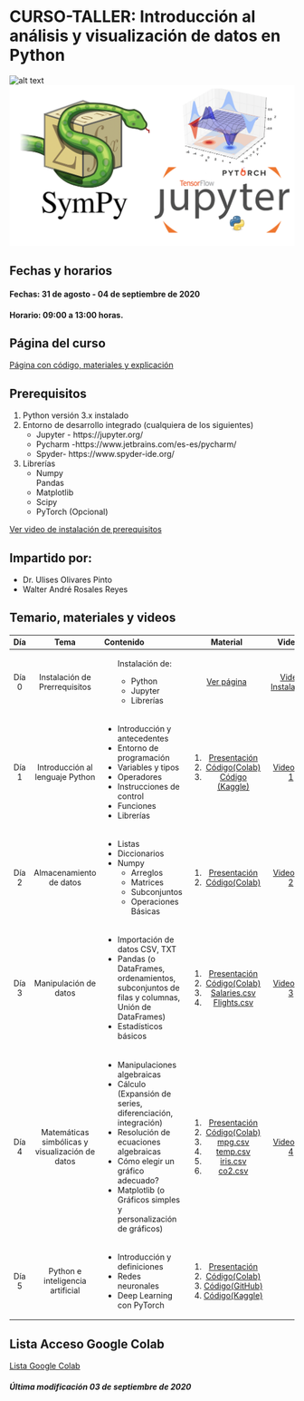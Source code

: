  # CURSO-TALLER: Introducción al análisis y visualización de datos en Python

![alt text](https://github.com/ulises1229/INTRO-R-ENESJ/blob/master/figs/header.png)
![alt text](figs/python.png)

## Fechas y horarios
#### Fechas: 31 de agosto - 04 de septiembre de 2020 
#### Horario: 09:00 a 13:00 horas.
## Página del curso
[Página con código, materiales y explicación](http://132.247.186.49/)

## Prerequisitos
<ol><li>Python versión 3.x instalado</li><li>Entorno de desarrollo integrado (cualquiera de los siguientes)<ul><li>Jupyter - https://jupyter.org/</li><li>Pycharm -https://www.jetbrains.com/es-es/pycharm/</li><li>Spyder- https://www.spyder-ide.org/</li></ul></li> <li>Librerías <ul><li>Numpy</li>Pandas<li>Matplotlib</li><li>Scipy</li><li>PyTorch (Opcional)</li></ul></li></ol>

[Ver video de instalación de prerequisitos](https://www.youtube.com/watch?v=1ETiwXo0lg4&feature=emb_title)

## Impartido por:
<ul>
  <li> Dr. Ulises Olivares Pinto</li>
  <li> Walter André Rosales Reyes</li>
</ul>

## Temario, materiales y videos

| Día        | Tema           | Contenido  |  Material   | Videos | 
| :-------------: |:-------------:|:-----| :-----:|:-----: |
| Día 0       | Instalación de Prerrequisitos | <ul>Instalación de:<ul><li>Python</li><li>Jupyter</li><li>Librerías</li><ul></ul> | [Ver página](http://132.247.186.49/) | [Video Instalación](https://www.youtube.com/watch?v=1ETiwXo0lg4&feature=emb_title)|
| Día 1      | Introducción al lenguaje Python| <ul> <li> Introducción y antecedentes</li> <li> Entorno de programación</li> <li> Variables y tipos</li> <li>Operadores</li> <li>Instrucciones de control</li> <li>Funciones</li> <li>Librerías</li>  </ul>|  <ol><li> [Presentación](pdf/dia1.pdf)</li> <li>[Código(Colab)](code/día1.ipynb)</li><li>[Código (Kaggle)](https://www.kaggle.com/walt22r/proyectointeligenciasanitaria?select=COVID19MEXICO)</li> </ol> | [Video Día 1](https://youtu.be/DpYoRBKDXts)|
| Día 2      |  Almacenamiento de datos | <ul> <li> Listas </li>   <li> Diccionarios </li> <li> Numpy <ul><li>Arreglos</li><li>Matrices</li><li>Subconjuntos</li><li>Operaciones Básicas</li></ul> </ul> |  <ol><li>[Presentación](pdf/dia2.pdf)</li> <li>[Código(Colab)](code/día2.ipynb)</li></ol>| [Video Día 2](https://youtu.be/gQL5qNcYkc0)|
| Día 3      | Manipulación de datos | <ul> <li> Importación de datos CSV, TXT </li> <li> Pandas (o	DataFrames, ordenamientos, subconjuntos de filas y columnas, Unión de DataFrames)</li> <li>Estadísticos básicos </li></ul>  |  <ol><li>[Presentación](pdf/dia3.pdf)</li> <li>[Código(Colab)](code/día3.ipynb)</li><li>[Salaries.csv](data/salaries.csv)</li><li>[Flights.csv](data/flights.csv)</li></ol>  | [Video Día 3](https://youtu.be/_uobzsoGYYs)|
| Día 4      | Matemáticas simbólicas y visualización de datos| <ul>  <li> Manipulaciones algebraicas</li> <li> Cálculo (Expansión de series, diferenciación, integración) </li> <li> Resolución de ecuaciones algebraicas</li> <li> Cómo elegir un gráfico adecuado? </li> <li> Matplotlib (o	Gráficos simples y personalización de gráficos)</li></ul>| <ol><li>[Presentación](pdf/dia4.pdf)</li> <li>[Código(Colab)](code/día4.ipynb)</li> <li>[mpg.csv](data/mpg.csv)</li> <li>[temp.csv](data/temp.csv)</li> <li>[iris.csv](data/iris.csv)</li> <li>[co2.csv](data/co2.csv)</li></ol>| [Video Día 4](https://youtu.be/tfWXAWlpSSM)|
| Día 5      | Python e inteligencia artificial | <ul> <li> Introducción y definiciones</li> <li> Redes neuronales</li> <li> Deep Learning con PyTorch</li></ul> |  <ol><li>[Presentación](pdf/dia5.pdf)</li> <li>[Código(Colab)](https://colab.research.google.com/drive/1Oua75Lkw-frEwPcweGYXUedw-4t5aozy?usp=sharing)</li><li>[Código(GitHub)](code/día5.ipynb)</li><li>[Código(Kaggle)](https://www.kaggle.com/walt22r/proyectointeligenciasanitaria?select=COVID19MEXICO.csv)</li></ol>   | |

## Lista Acceso Google Colab
[Lista Google Colab](https://docs.google.com/spreadsheets/d/1YYXG_MLuiGiBnLZ90A7BON6Y_sNqmehYo5pHz700QJM/edit?usp=sharing)

##### Última modificación 03 de septiembre de 2020

